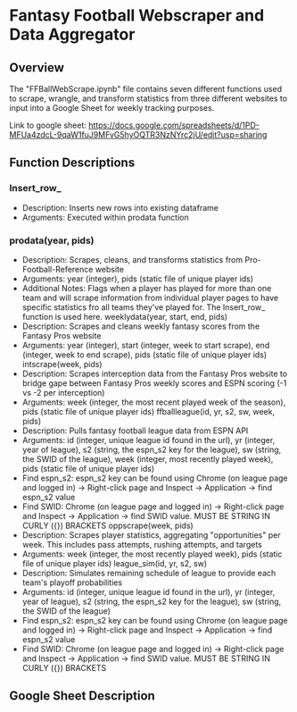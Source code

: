 # Fantasy Football Webscraper and Data Aggregator

## Overview
The "FFBallWebScrape.ipynb" file contains seven different functions used to scrape, wrangle, and transform statistics from three different websites to input into a Google Sheet for weekly tracking purposes.

Link to google sheet: https://docs.google.com/spreadsheets/d/1PD-MFUa4zdcL-9qaW1fuJ9MFvG5hyOQTR3NzNYrc2jU/edit?usp=sharing

## Function Descriptions
### Insert_row_
  - Description: Inserts new rows into existing dataframe
  - Arguments: Executed within prodata function
### prodata(year, pids)
  - Description: Scrapes, cleans, and transforms statistics from Pro-Football-Reference website
  - Arguments: year (integer), pids (static file of unique player ids)
  - Additional Notes: Flags when a player has played for more than one team and will scrape information from individual player pages to have specific statistics fro all teams they've played for. The Insert_row_ function is used here.
weeklydata(year, start, end, pids)
  - Description: Scrapes and cleans weekly fantasy scores from the Fantasy Pros website
  - Arguments: year (integer), start (integer, week to start scrape), end (integer, week to end scrape), pids (static file of unique player ids)
intscrape(week, pids)
  - Description: Scrapes interception data from the Fantasy Pros website to bridge gape between Fantasy Pros weekly scores and ESPN scoring (-1 vs -2 per interception)
  - Arguments: week (integer, the most recent played week of the season), pids (static file of unique player ids)
ffballleague(id, yr, s2, sw, week, pids)
  - Description: Pulls fantasy football league data from ESPN API
  - Arguments: id (integer, unique league id found in the url), yr (integer, year of league), s2 (string, the espn_s2 key for the league), sw (string, the SWID of the league), week (integer, most recently played week), pids (static file of unique player ids)
  - Find espn_s2: espn_s2 key can be found using Chrome (on league page and logged in) -> Right-click page and Inspect -> Application -> find espn_s2 value
  - Find SWID: Chrome (on league page and logged in) -> Right-click page and Inspect -> Application -> find SWID value. MUST BE STRING IN CURLY ({}) BRACKETS
oppscrape(week, pids)
  - Description: Scrapes player statistics, aggregating "opportunities" per week. This includes pass attempts, rushing attempts, and targets
  - Arguments: week (integer, the most recently played week), pids (static file of unique player ids)
league_sim(id, yr, s2, sw)
  - Description: Simulates remaining schedule of league to provide each team's playoff probabilities 
  - Arguments: id (integer, unique league id found in the url), yr (integer, year of league), s2 (string, the espn_s2 key for the league), sw (string, the SWID of the league)
  - Find espn_s2: espn_s2 key can be found using Chrome (on league page and logged in) -> Right-click page and Inspect -> Application -> find espn_s2 value
  - Find SWID: Chrome (on league page and logged in) -> Right-click page and Inspect -> Application -> find SWID value. MUST BE STRING IN CURLY ({}) BRACKETS


## Google Sheet Description

